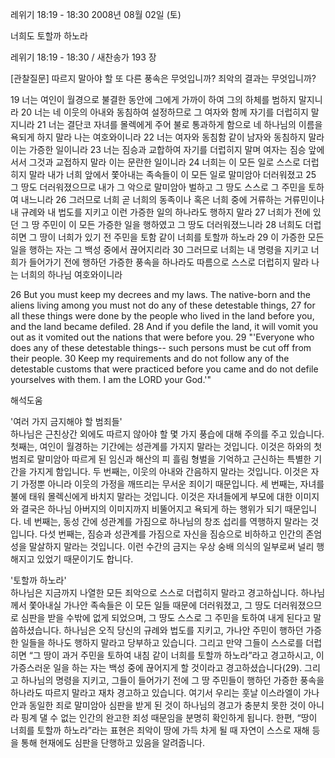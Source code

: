 레위기 18:19 - 18:30 
2008년 08월 02일 (토)

너희도 토할까 하노라



레위기 18:19 - 18:30 / 새찬송가 193 장


[관찰질문]
따르지 말아야 할 또 다른 풍속은 무엇입니까? 
죄악의 결과는 무엇입니까?

19 너는 여인이 월경으로 불결한 동안에 그에게 가까이 하여 그의 하체를 범하지 말지니라 
20 너는 네 이웃의 아내와 동침하여 설정하므로 그 여자와 함께 자기를 더럽히지 말지니라 
21 너는 결단코 자녀를 몰렉에게 주어 불로 통과하게 함으로 네 하나님의 이름을 욕되게 하지 말라 나는 여호와이니라 
22 너는 여자와 동침함 같이 남자와 동침하지 말라 이는 가증한 일이니라 
23 너는 짐승과 교합하여 자기를 더럽히지 말며 여자는 짐승 앞에 서서 그것과 교접하지 말라 이는 문란한 일이니라 
24 너희는 이 모든 일로 스스로 더럽히지 말라 내가 너희 앞에서 쫓아내는 족속들이 이 모든 일로 말미암아 더러워졌고 
25 그 땅도 더러워졌으므로 내가 그 악으로 말미암아 벌하고 그 땅도 스스로 그 주민을 토하여 내느니라 
26 그러므로 너희 곧 너희의 동족이나 혹은 너희 중에 거류하는 거류민이나 내 규례와 내 법도를 지키고 이런 가증한 일의 하나라도 행하지 말라 
27 너희가 전에 있던 그 땅 주민이 이 모든 가증한 일을 행하였고 그 땅도 더러워졌느니라 
28 너희도 더럽히면 그 땅이 너희가 있기 전 주민을 토함 같이 너희를 토할까 하노라 
29 이 가증한 모든 일을 행하는 자는 그 백성 중에서 끊어지리라 
30 그러므로 너희는 내 명령을 지키고 너희가 들어가기 전에 행하던 가증한 풍속을 하나라도 따름으로 스스로 더럽히지 말라 나는 너희의 하나님 여호와이니라 

26 But you must keep my decrees and my laws. The native-born and the aliens living among you must not do any of these detestable things, 
27 for all these things were done by the people who lived in the land before you, and the land became defiled. 
28 And if you defile the land, it will vomit you out as it vomited out the nations that were before you. 
29 "'Everyone who does any of these detestable things-- such persons must be cut off from their people. 
30 Keep my requirements and do not follow any of the detestable customs that were practiced before you came and do not defile yourselves with them. I am the LORD your God.'"

해석도움





'여러 가지 금지해야 할 범죄들'  
하나님은 근친상간 외에도 따르지 않아야 할 몇 가지 풍습에 대해 주의를 주고 있습니다. 첫째는, 여인이 월경하는 기간에는 성관계를 가지지 말라는 것입니다. 이것은 하와의 첫 범죄로 말미암아 따르게 된 임신과 해산의 피 흘림 형벌을 기억하고 근신하는 특별한 기간을 가지게 함입니다. 두 번째는, 이웃의 아내와 간음하지 말라는 것입니다. 이것은 자기 가정뿐 아니라 이웃의 가정을 깨뜨리는 무서운 죄이기 때문입니다. 세 번째는, 자녀를 불에 태워 몰렉신에게 바치지 말라는 것입니다. 이것은 자녀들에게 부모에 대한 이미지와 결국은 하나님 아버지의 이미지까지 비뚤어지고 욕되게 하는 행위가 되기 때문입니다. 네 번째는, 동성 간에 성관계를 가짐으로 하나님의 창조 섭리를 역행하지 말라는 것입니다. 다섯 번째는, 짐승과 성관계를 가짐으로 자신을 짐승으로 비하하고 인간의 존엄성을 말살하지 말라는 것입니다. 이런 수간의 금지는 우상 숭배 의식의 일부로써 널리 행해지고 있었기 때문이기도 합니다. 

'토할까 하노라'  
하나님은 지금까지 나열한 모든 죄악으로 스스로 더럽히지 말라고 경고하십니다. 하나님께서 쫓아내실 가나안 족속들은 이 모든 일들 때문에 더러워졌고, 그 땅도 더러워졌으므로 심판을 받을 수밖에 없게 되었으며, 그 땅도 스스로 그 주민을 토하여 내게 된다고 말씀하셨습니다. 하나님은 오직 당신의 규례와 법도를 지키고, 가나안 주민이 행하던 가증한 일들을 하나도 행하지 말라고 당부하고 있습니다. 그리고 만약 그들이 스스로를 더럽히면 “그 땅이 과거 주민을 토하여 내침 같이 너희를 토할까 하노라”라고 경고하시고, 이 가증스러운 일을 하는 자는 백성 중에 끊어지게 할 것이라고 경고하셨습니다(29). 그리고 하나님의 명령을 지키고, 그들이 들어가기 전에 그 땅 주민들이 행하던 가증한 풍속을 하나라도 따르지 말라고 재차 경고하고 있습니다. 여기서 우리는 훗날 이스라엘이 가나안과 동일한 죄로 말미암아 심판을 받게 된 것이 하나님의 경고가 충분치 못한 것이 아니라 핑계 댈 수 없는 인간의 완고한 죄성 때문임을 분명히 확인하게 됩니다. 한편, “땅이 너희를 토할까 하노라”라는 표현은 죄악이 땅에 가득 차게 될 때 자연이 스스로 재해 등을 통해 현재에도 심판을 단행하고 있음을 알려줍니다.